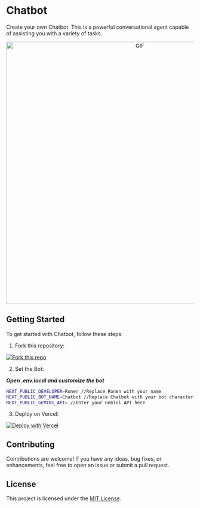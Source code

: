 # Chatbot

Create your own Chatbot. This is a powerful conversational agent capable of assisting you with a variety of tasks.

<div align="center">
<img hight="300" width="700" alt="GIF" align="center" src="https://media1.tenor.com/m/vORI9e-AqoUAAAAC/menhera-chan-chibi.gif">
</div>

## Getting Started

To get started with Chatbot, follow these steps:

1. Fork this repository:

[![Fork this repo](https://img.shields.io/badge/Fork-This%20Repo-blue?logo=github)](https://github.com/Ronen6999/custom-chatbot/fork)


2. Set the Bot:
   
***Open .env.local and customize the bot***
```bash
NEXT_PUBLIC_DEVELOPER=Ronen //Replace Ronen with your name
NEXT_PUBLIC_BOT_NAME=Chatbot //Replace Chatbot with your bot character name
NEXT_PUBLIC_GEMINI_API= //Enter your Gemini API here
```

3. Deploy on Vercel:

[![Deploy with Vercel](https://vercel.com/button)](https://vercel.com/new?utm_medium=default-template&filter=next.js&utm_source=create-next-app&utm_campaign=create-next-app-readme)

## Contributing

Contributions are welcome! If you have any ideas, bug fixes, or enhancements, feel free to open an issue or submit a pull request.

## License

This project is licensed under the [MIT License](LICENSE).
